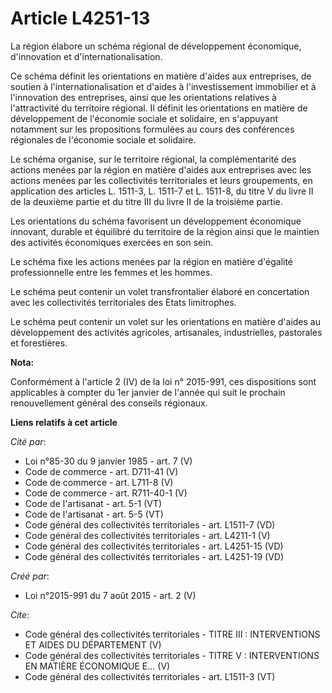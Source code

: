 # Article L4251-13

La région élabore un schéma régional de développement économique, d'innovation et d'internationalisation. 

Ce schéma définit les orientations en matière d'aides aux entreprises, de soutien à l'internationalisation et d'aides à
l'investissement immobilier et à l'innovation des entreprises, ainsi que les orientations relatives à l'attractivité du
territoire régional. Il définit les orientations en matière de développement de l'économie sociale et solidaire, en
s'appuyant notamment sur les propositions formulées au cours des conférences régionales de l'économie sociale et solidaire. 

Le schéma organise, sur le territoire régional, la complémentarité des actions menées par la région en matière d'aides aux
entreprises avec les actions menées par les collectivités territoriales et leurs groupements, en application des articles L.
1511-3, L. 1511-7 et L. 1511-8, du titre V du livre II de la deuxième partie et du titre III du livre II de la troisième
partie. 

Les orientations du schéma favorisent un développement économique innovant, durable et équilibré du territoire de la région
ainsi que le maintien des activités économiques exercées en son sein. 

Le schéma fixe les actions menées par la région en matière d'égalité professionnelle entre les femmes et les hommes. 

Le schéma peut contenir un volet transfrontalier élaboré en concertation avec les collectivités territoriales des Etats
limitrophes. 

Le schéma peut contenir un volet sur les orientations en matière d'aides au développement des activités agricoles,
artisanales, industrielles, pastorales et forestières.

**Nota:**

Conformément à l'article 2 (IV) de la loi n° 2015-991, ces dispositions sont applicables à compter du 1er janvier de l'année
qui suit le prochain renouvellement général des conseils régionaux.

**Liens relatifs à cet article**

_Cité par_:

  - Loi n°85-30 du 9 janvier 1985 - art. 7 (V)
  - Code de commerce - art. D711-41 (V)
  - Code de commerce - art. L711-8 (V)
  - Code de commerce - art. R711-40-1 (V)
  - Code de l'artisanat - art. 5-1 (VT)
  - Code de l'artisanat - art. 5-5 (VT)
  - Code général des collectivités territoriales - art. L1511-7 (VD)
  - Code général des collectivités territoriales - art. L4211-1 (V)
  - Code général des collectivités territoriales - art. L4251-15 (VD)
  - Code général des collectivités territoriales - art. L4251-19 (VD)

_Créé par_:

  - Loi n°2015-991 du 7 août 2015 - art. 2 (V)

_Cite_:

  - Code général des collectivités territoriales -  TITRE III : INTERVENTIONS ET AIDES DU DÉPARTEMENT (V)
  - Code général des collectivités territoriales -  TITRE V : INTERVENTIONS EN MATIÈRE ÉCONOMIQUE E... (V)
  - Code général des collectivités territoriales - art. L1511-3 (VT)
